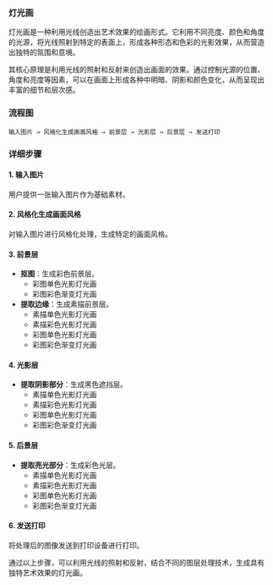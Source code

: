 ### 灯光画

灯光画是一种利用光线创造出艺术效果的绘画形式。它利用不同亮度、颜色和角度的光源，将光线照射到特定的表面上，形成各种形态和色彩的光影效果，从而营造出独特的氛围和意境。

其核心原理是利用光线的照射和反射来创造出画面的效果。通过控制光源的位置、角度和亮度等因素，可以在画面上形成各种中明暗、阴影和颜色变化，从而呈现出丰富的细节和层次感。

### 流程图

```plaintext
输入图片 → 风格化生成画面风格 → 前景层 → 光影层 → 后景层 → 发送打印
```

### 详细步骤

#### 1. 输入图片

用户提供一张输入图片作为基础素材。

#### 2. 风格化生成画面风格

对输入图片进行风格化处理，生成特定的画面风格。

#### 3. 前景层

- **抠图**：生成彩色前景层。
  - 彩图单色光影灯光画
  - 彩图彩色渐变灯光画
- **提取边缘**：生成素描前景层。
  - 素描单色光影灯光画
  - 素描彩色光影灯光画
  - 彩图单色光影灯光画
  - 彩图彩色渐变灯光画

#### 4. 光影层

- **提取阴影部分**：生成黑色遮挡层。
  - 素描单色光影灯光画
  - 素描彩色光影灯光画
  - 彩图单色光影灯光画
  - 彩图彩色渐变灯光画

#### 5. 后景层

- **提取亮光部分**：生成彩色光层。
  - 素描单色光影灯光画
  - 素描彩色光影灯光画
  - 彩图单色光影灯光画
  - 彩图彩色渐变灯光画

#### 6. 发送打印

将处理后的图像发送到打印设备进行打印。

通过以上步骤，可以利用光线的照射和反射，结合不同的图层处理技术，生成具有独特艺术效果的灯光画。
